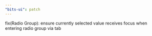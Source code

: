 ```yaml
---
"bits-ui": patch
---
```


fix(Radio Group): ensure currently selected value receives focus when entering radio group via tab
